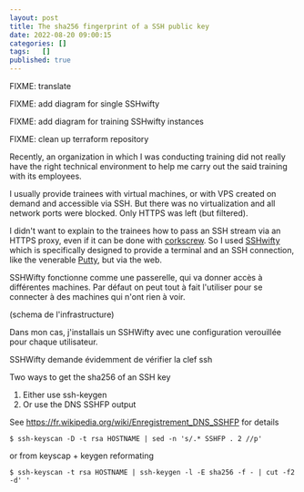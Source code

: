 ```yaml
---
layout: post
title: The sha256 fingerprint of a SSH public key
date: 2022-08-20 09:00:15
categories: []
tags:   []
published: true
---
```


FIXME: translate

FIXME: add diagram for single SSHwifty

FIXME: add diagram for training SSHwifty instances

FIXME: clean up terraform repository

Recently, an organization in which I was conducting training did not really
have the right technical environment to help me carry out the said training
with its employees.

I usually provide trainees with virtual machines, or with VPS created on demand
and accessible via SSH. But there was no virtualization and all network ports
were blocked. Only HTTPS was left (but filtered).

<!-- more -->

I didn't want to explain to the trainees how to pass an SSH stream via an HTTPS
proxy, even if it can be done with
[corkscrew](https://github.com/bryanpkc/corkscrew). So I used
[SSHwifty](https://github.com/nirui/sshwifty) which is specifically designed to
provide a terminal and an SSH connection, like the venerable
[Putty](https://www.putty.org/), but via the web.

SSHWifty fonctionne comme une passerelle, qui va donner accès à différentes
machines. Par défaut on peut tout à fait l'utiliser pour se connecter à des
machines qui n'ont rien à voir.

(schema de l'infrastructure)

Dans mon cas, j'installais un SSHWifty avec une configuration verouillée pour
chaque utilisateur.



SSHWifty demande évidemment de vérifier la clef ssh

Two ways to get the sha256 of an SSH key

1. Either use ssh-keygen
2. Or use the DNS SSHFP output

See <https://fr.wikipedia.org/wiki/Enregistrement_DNS_SSHFP> for details

    $ ssh-keyscan -D -t rsa HOSTNAME | sed -n 's/.* SSHFP . 2 //p'

or from keyscap + keygen reformating

    $ ssh-keyscan -t rsa HOSTNAME | ssh-keygen -l -E sha256 -f - | cut -f2 -d' '

